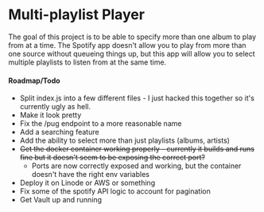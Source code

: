 # Multi-playlist Player

The goal of this project is to be able to specify more than one album to play from at a time. The Spotify app doesn't allow you to play from more than one source without queueing things up, but this app will allow you to select multiple playlists to listen from at the same time.

#### Roadmap/Todo

   - Split index.js into a few different files - I just hacked this together so it's currently ugly as hell.
   - Make it look pretty
   - Fix the /pug endpoint to a more reasonable name
   - Add a searching feature
   - Add the ability to select more than just playlists (albums, artists)
   - ~~Get the docker container working properly - currently it builds and runs fine but it doesn't seem to be exposing the correct port?~~
      * Ports are now correctly exposed and working, but the container doesn't have the right env variables
   - Deploy it on Linode or AWS or something
   - Fix some of the spotify API logic to account for pagination
   - Get Vault up and running



